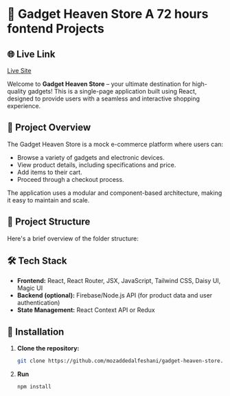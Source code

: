 # 📱 Gadget Heaven Store A 72 hours fontend Projects

<!-- Add live  live link will show center -->

## 🌐 Live Link

[Live Site](https://gadgetheavenweb.netlify.app/)

Welcome to **Gadget Heaven Store** – your ultimate destination for high-quality gadgets! This is a single-page application built using React, designed to provide users with a seamless and interactive shopping experience.

## 🚀 Project Overview

The Gadget Heaven Store is a mock e-commerce platform where users can:

- Browse a variety of gadgets and electronic devices.
- View product details, including specifications and price.
- Add items to their cart.
- Proceed through a checkout process.

The application uses a modular and component-based architecture, making it easy to maintain and scale.

## 📁 Project Structure

Here's a brief overview of the folder structure:

## 🛠️ Tech Stack

- **Frontend:** React, React Router, JSX, JavaScript, Tailwind CSS, Daisy UI, Magic UI
- **Backend (optional):** Firebase/Node.js API (for product data and user authentication)
- **State Management:** React Context API or Redux

## 🔧 Installation

1. **Clone the repository:**

   ```bash
   git clone https://github.com/mozaddedalfeshani/gadget-heaven-store.git
   ```

2. **Run**

   ```bash
   npm install
   ```
